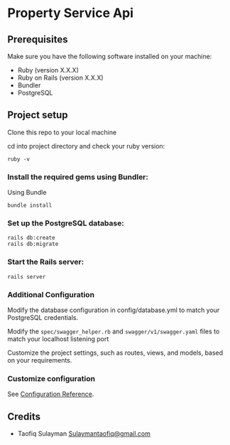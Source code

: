 # Property Service Api

## Prerequisites

Make sure you have the following software installed on your machine:

- Ruby (version X.X.X)
- Ruby on Rails (version X.X.X)
- Bundler
- PostgreSQL

## Project setup
Clone this repo to your local machine

cd into project directory and check your ruby version:

```
ruby -v
```

### Install the required gems using Bundler:
Using Bundle

``` bundle install ```


### Set up the PostgreSQL database:

```
rails db:create
rails db:migrate
```

### Start the Rails server:

```
rails server
```

### Additional Configuration

Modify the database configuration in config/database.yml to match your PostgreSQL credentials.

Modify the ``` spec/swagger_helper.rb ``` and ```swagger/v1/swagger.yaml``` files to match your localhost listening port

Customize the project settings, such as routes, views, and models, based on your requirements.


### Customize configuration
See [Configuration Reference](https://guides.rubyonrails.org/).

## Credits
- Taofiq Sulayman [Sulaymantaofiq@gmail.com](mailto:sulaymantaofiq@gmail.com)

